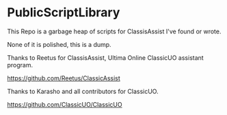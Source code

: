 # PublicScriptLibrary
This Repo is a garbage heap of scripts for ClassisAssist I've found or wrote.

None of it is polished, this is a dump.


Thanks to Reetus for ClassisAssist, Ultima Online ClassicUO assistant program.

https://github.com/Reetus/ClassicAssist

Thanks to Karasho and all contributors for ClassicUO.

https://github.com/ClassicUO/ClassicUO
